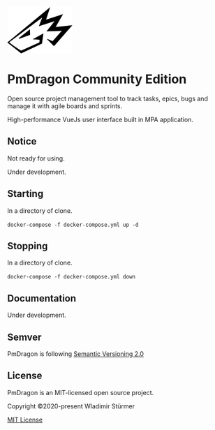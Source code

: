 <img src="docs/images/logo.png" width="149" height="106">

# PmDragon Community Edition

Open source project management tool to track tasks, epics, bugs and manage it with agile boards and sprints.

High-performance VueJs user interface built in MPA application.

## Notice
Not ready for using.

Under development.

## Starting
In a directory of clone.

`docker-compose -f docker-compose.yml up -d`

## Stopping
In a directory of clone.

`docker-compose -f docker-compose.yml down`

## Documentation
Under development.

## Semver
PmDragon is following [Semantic Versioning 2.0](https://semver.org/)

## License
PmDragon is an MIT-licensed open source project.

Copyright ©2020-present Wladimir Stürmer

[MIT License](https://en.wikipedia.org/wiki/MIT_License)
